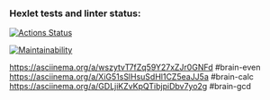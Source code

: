 ### Hexlet tests and linter status:


[![Actions Status](https://github.com/yadernaya/python-project-49/workflows/hexlet-check/badge.svg)](https://github.com/yadernaya/python-project-49/actions)


[![Maintainability](https://api.codeclimate.com/v1/badges/97e008e59d0facc7c46d/maintainability)](https://codeclimate.com/github/yadernaya/python-project-49/maintainability)

https://asciinema.org/a/wszytvT7fZq59Y27xZJr0GNFd #brain-even
https://asciinema.org/a/XiG51sSlHsuSdHl1CZ5eaJJ5a #brain-calc
https://asciinema.org/a/GDLjiKZvKpQTibjpiDbv7yo2g #brain-gcd
